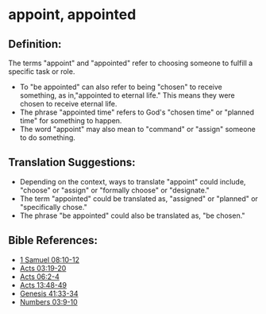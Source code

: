 
# appoint, appointed #

## Definition: ##

The terms "appoint" and "appointed" refer to choosing someone to fulfill a specific task or role.

* To "be appointed" can also refer to being "chosen" to receive something, as in,"appointed to eternal life." This means they were chosen to receive eternal life.
* The phrase "appointed time" refers to God's "chosen time" or "planned time" for something to happen.
* The word "appoint" may also mean to "command" or "assign" someone to do something.
 
## Translation Suggestions: ##

* Depending on the context, ways to translate "appoint" could include, "choose" or "assign" or "formally choose" or "designate." 
* The term "appointed" could be translated as, "assigned" or "planned" or "specifically chose."
* The phrase "be appointed" could also be translated as, "be chosen."

## Bible References: ##

* [1 Samuel 08:10-12](https://door43.org/en/bible/notes/1sa/08/10)
* [Acts 03:19-20](https://door43.org/en/bible/notes/act/03/19)
* [Acts 06:2-4](https://door43.org/en/bible/notes/act/06/02)
* [Acts 13:48-49](https://door43.org/en/bible/notes/act/13/48)
* [Genesis 41:33-34](https://door43.org/en/bible/notes/gen/41/33)
* [Numbers 03:9-10](https://door43.org/en/bible/notes/num/03/09)

